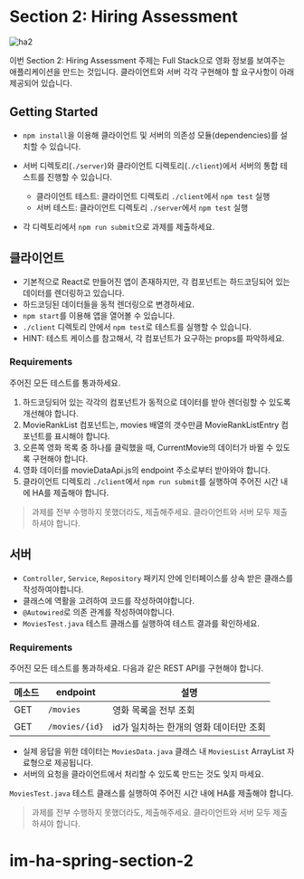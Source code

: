# Section 2: Hiring Assessment

![ha2](https://user-images.githubusercontent.com/61301574/119817745-4d841c00-bf29-11eb-9d80-ed9152817613.gif)

이번 Section 2: Hiring Assessment 주제는 Full Stack으로 영화 정보를 보여주는 애플리케이션을 만드는 것입니다.
클라이언트와 서버 각각 구현해야 할 요구사항이 아래 제공되어 있습니다.

## Getting Started

- `npm install`을 이용해 클라이언트 및 서버의 의존성 모듈(dependencies)를 설치할 수 있습니다.

- 서버 디렉토리(`./server`)와 클라이언트 디렉토리(`./client`)에서 서버의 통합 테스트를 진행할 수 있습니다.
  - 클라이언트 테스트: 클라이언트 디렉토리 `./client`에서 `npm test` 실행
  - 서버 테스트: 클라이언트 디렉토리 `./server`에서 `npm test` 실행

- 각 디렉토리에서 `npm run submit`으로 과제를 제출하세요.

## 클라이언트

- 기본적으로 React로 만들어진 앱이 존재하지만, 각 컴포넌트는 하드코딩되어 있는 데이터를 렌더링하고 있습니다.
- 하드코딩된 데이터들을 동적 렌더링으로 변경하세요.
- `npm start`를 이용해 앱을 열어볼 수 있습니다.
- `./client` 디렉토리 안에서 `npm test`로 테스트를 실행할 수 있습니다.
- HINT: 테스트 케이스를 참고해서, 각 컴포넌트가 요구하는 props를 파악하세요.

### Requirements

주어진 모든 테스트를 통과하세요.

1. 하드코딩되어 있는 각각의 컴포넌트가 동적으로 데이터를 받아 렌더링할 수 있도록 개선해야 합니다.
2. MovieRankList 컴포넌트는, movies 배열의 갯수만큼 MovieRankListEntry 컴포넌트를 표시해야 합니다.
3. 오른쪽 영화 목록 중 하나를 클릭했을 때, CurrentMovie의 데이터가 바뀔 수 있도록 구현해야 합니다.
4. 영화 데이터를 movieDataApi.js의 endpoint 주소로부터 받아와야 합니다.
5. 클라이언트 디렉토리 `./client`에서 `npm run submit`를 실행하여 주어진 시간 내에 HA를 제출해야 합니다.

> 과제를 전부 수행하지 못했더라도, 제출해주세요.
> 클라이언트와 서버 모두 제출하셔야 합니다.

## 서버

- `Controller`, `Service`, `Repository` 패키지 안에 인터페이스를 상속 받은 클래스를 작성하여야합니다. 
- 클래스에 역활을 고려하여 코드를 작성하여야합니다.
- `@Autowired`로 의존 관계를 작성하여야합니다. 
- `MoviesTest.java` 테스트 클래스를 실행하여 테스트 결과를 확인하세요.

### Requirements

주어진 모든 테스트를 통과하세요. 
다음과 같은 REST API를 구현해야 합니다.

| 메소드    | endpoint          | 설명                            |
| ------- | ----------------- | ------------------------------ |
| GET     | `/movies`         | 영화 목록을 전부 조회               |
| GET     | `/movies/{id}`    | id가 일치하는 한개의 영화 데이터만 조회 |

- 실제 응답을 위한 데이터는 `MoviesData.java` 클래스 내 `MoviesList` ArrayList 자료형으로 제공됩니다. 
- 서버의 요청을 클라이언트에서 처리할 수 있도록 만드는 것도 잊지 마세요.

`MoviesTest.java` 테스트 클래스를 실행하여 주어진 시간 내에 HA를 제출해야 합니다.

> 과제를 전부 수행하지 못했더라도, 제출해주세요.
> 클라이언트와 서버 모두 제출하셔야 합니다.
# im-ha-spring-section-2
